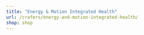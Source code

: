 ```yaml
---
title: "Energy & Motion Integrated Health"
url: /crafers/energy-and-motion-integrated-health/
shop: shop
---
```

